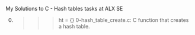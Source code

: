 My Solutions to C - Hash tables tasks at ALX SE


0. >>> ht = {}
	0-hash_table_create.c: C function that creates a hash table.
